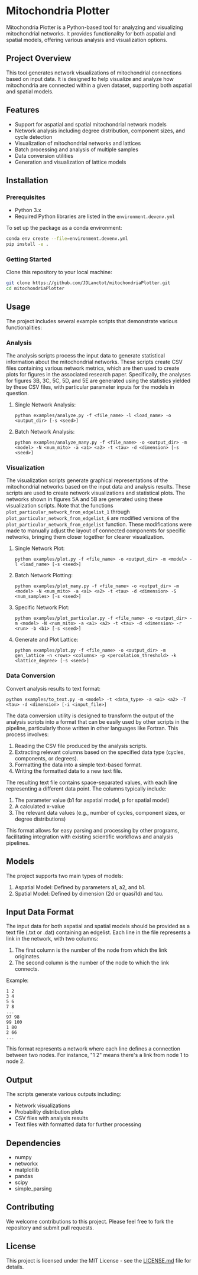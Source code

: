 # Mitochondria Plotter

Mitochondria Plotter is a Python-based tool for analyzing and visualizing mitochondrial networks. It provides functionality for both aspatial and spatial models, offering various analysis and visualization options.

## Project Overview
This tool generates network visualizations of mitochondrial connections based on input data. It is designed to help visualize and analyze how mitochondria are connected within a given dataset, supporting both aspatial and spatial models.

## Features

- Support for aspatial and spatial mitochondrial network models
- Network analysis including degree distribution, component sizes, and cycle detection
- Visualization of mitochondrial networks and lattices
- Batch processing and analysis of multiple samples
- Data conversion utilities
- Generation and visualization of lattice models

## Installation

### Prerequisites
- Python 3.x
- Required Python libraries are listed in the `environment.devenv.yml`

To set up the package as a conda environment:
```bash
conda env create --file=environment.devenv.yml
pip install -e .
```

### Getting Started
Clone this repository to your local machine:
```bash
git clone https://github.com/JDLanctot/mitochondriaPlotter.git
cd mitochondriaPlotter
```

## Usage

The project includes several example scripts that demonstrate various functionalities:

### Analysis

The analysis scripts process the input data to generate statistical information about the mitochondrial networks. These scripts create CSV files containing various network metrics, which are then used to create plots for figures in the associated research paper. Specifically, the analyses for figures 3B, 3C, 5C, 5D, and 5E are generated using the statistics yielded by these CSV files, with particular parameter inputs for the models in question.

1. Single Network Analysis:
   ```
   python examples/analyze.py -f <file_name> -l <load_name> -o <output_dir> [-s <seed>]
   ```

2. Batch Network Analysis:
   ```
   python examples/analyze_many.py -f <file_name> -o <output_dir> -m <model> -N <num_mito> -a <a1> <a2> -t <tau> -d <dimension> [-s <seed>]
   ```

### Visualization

The visualization scripts generate graphical representations of the mitochondrial networks based on the input data and analysis results. These scripts are used to create network visualizations and statistical plots. The networks shown in figures 5A and 5B are generated using these visualization scripts. Note that the functions `plot_particular_network_from_edgelist_1` through `plot_particular_network_from_edgelist_6` are modified versions of the `plot_particular_network_from_edgelist` function. These modifications were made to manually adjust the layout of connected components for specific networks, bringing them closer together for clearer visualization.

1. Single Network Plot:
   ```
   python examples/plot.py -f <file_name> -o <output_dir> -m <model> -l <load_name> [-s <seed>]
   ```

2. Batch Network Plotting:
   ```
   python examples/plot_many.py -f <file_name> -o <output_dir> -m <model> -N <num_mito> -a <a1> <a2> -t <tau> -d <dimension> -S <num_samples> [-s <seed>]
   ```

3. Specific Network Plot:
   ```
   python examples/plot_particular.py -f <file_name> -o <output_dir> -m <model> -N <num_mito> -a <a1> <a2> -t <tau> -d <dimension> -r <run> -b <b1> [-s <seed>]
   ```

4. Generate and Plot Lattice:
   ```
   python examples/plot.py -f <file_name> -o <output_dir> -m gen_lattice -n <rows> <columns> -p <percolation_threshold> -k <lattice_degree> [-s <seed>]
   ```

### Data Conversion

Convert analysis results to text format:
```
python examples/to_text.py -m <model> -t <data_type> -a <a1> <a2> -T <tau> -d <dimension> [-i <input_file>]
```

The data conversion utility is designed to transform the output of the analysis scripts into a format that can be easily used by other scripts in the pipeline, particularly those written in other languages like Fortran. This process involves:

1. Reading the CSV file produced by the analysis scripts.
2. Extracting relevant columns based on the specified data type (cycles, components, or degrees).
3. Formatting the data into a simple text-based format.
4. Writing the formatted data to a new text file.

The resulting text file contains space-separated values, with each line representing a different data point. The columns typically include:

1. The parameter value (b1 for aspatial model, p for spatial model)
2. A calculated x-value
3. The relevant data values (e.g., number of cycles, component sizes, or degree distributions)

This format allows for easy parsing and processing by other programs, facilitating integration with existing scientific workflows and analysis pipelines.

## Models

The project supports two main types of models:

1. Aspatial Model: Defined by parameters a1, a2, and b1.
2. Spatial Model: Defined by dimension (2d or quasi1d) and tau.

## Input Data Format

The input data for both aspatial and spatial models should be provided as a text file (.txt or .dat) containing an edgelist. Each line in the file represents a link in the network, with two columns:

1. The first column is the number of the node from which the link originates.
2. The second column is the number of the node to which the link connects.

Example:
```
1 2
3 4
5 6
7 8
...
97 98
99 100
1 80
2 66
...
```

This format represents a network where each line defines a connection between two nodes. For instance, "1 2" means there's a link from node 1 to node 2.

## Output

The scripts generate various outputs including:
- Network visualizations
- Probability distribution plots
- CSV files with analysis results
- Text files with formatted data for further processing

## Dependencies

- numpy
- networkx
- matplotlib
- pandas
- scipy
- simple_parsing

## Contributing

We welcome contributions to this project. Please feel free to fork the repository and submit pull requests.

## License

This project is licensed under the MIT License - see the [LICENSE.md](LICENSE) file for details.

